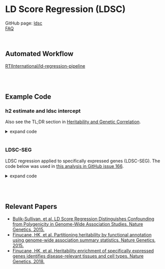 # LD Score Regression (LDSC)
GitHub page: [ldsc](https://github.com/bulik/ldsc)<br>
[FAQ](https://github.com/bulik/ldsc/wiki/FAQ)

<br>

## Automated Workflow
[RTIInternational/ld-regression-pipeline](https://github.com/RTIInternational/ld-regression-pipeline) 

<br><br>

## Example Code
### h2 estimate and ldsc intercept
Also see the TL;DR section in [Heritability and Genetic Correlation](https://github.com/bulik/ldsc/wiki/Heritability-and-Genetic-Correlation).

<details>
  <summary>expand code</summary>
	

  
```bash
# start interactive session
docker run -it -v $PWD:/data/ \
    rtibiocloud/ldsc:v1.0.1_0bb574e /bin/bash

# Download data
cd /data/
wget https://data.broadinstitute.org/alkesgroup/LDSCORE/eur_w_ld_chr.tar.bz2
wget https://data.broadinstitute.org/alkesgroup/LDSCORE/w_hm3.snplist.bz2
tar -jxvf eur_w_ld_chr.tar.bz2
bunzip2 w_hm3.snplist.bz2

# Munge data
/opt/ldsc/munge_sumstats.py \
	--sumstats meta_results.txt \
	--N 17314 \
	--out meta_munged \
	--merge-alleles w_hm3.snplist

# calculate h2 estimate and ldsc intercept 
/opt/ldsc/ldsc.py \
	--h2 meta_munged.sumstats.gz \
	--ref-ld-chr eur_w_ld_chr/ \
	--w-ld-chr eur_w_ld_chr/ \
	--out meta_h2
```
</details>

<br>

### LDSC-SEG
LDSC regression applied to specifically expressed genes (LDSC-SEG).
The code below was used in [this analysis in GitHub issue 166](https://github.com/RTIInternational/bioinformatics/issues/166#issuecomment-816057301).

<details>
  <summary>expand code</summary>
	
```bash
# download files needed for partitioned heritability analysis
	
wget https://storage.googleapis.com/broad-alkesgroup-public/LDSCORE/weights_hm3_no_hla.tgz
tar -xvf weights_hm3_no_hla.tgz	

cd 1000g/
wget https://storage.googleapis.com/broad-alkesgroup-public/LDSCORE/1000G_Phase3_baseline_ldscores.tgz
wget https://storage.googleapis.com/broad-alkesgroup-public/LDSCORE/1000G_Phase3_plinkfiles.tgz
wget https://storage.googleapis.com/broad-alkesgroup-public/LDSCORE/1000G_Phase3_frq.tgz

tar -xvf 1000G_Phase3_baseline_ldscores.tgz
tar -xvf 1000G_Phase3_plinkfiles.tgz
tar -xvf 1000G_Phase3_frq.tgz
```

```bash
# interactive session
docker run -it -v $PWD:/data/ \
    rtibiocloud/ldsc:v1.0.1_0bb574e bash

window=100000
for fdr in {"0.05","0.10"}; do # loop through each BED file
    coord_file=/data/deg_bedfiles/meta_analysis_sumstats_no_singletons_20220727_fdr${fdr}_coord.tsv 
    geneset_file=/data/deg_bedfiles/meta_analysis_sumstats_no_singletons_20220727_fdr${fdr}_geneset.tsv

    # store processing files for each meta in separate dir
    mkdir -p /data/{annotations_ldscores,results}/fdr$fdr/

    for j in {1..22}; do # loop through each chromosome
        python /opt/ldsc/make_annot.py \ # create annotation files
            --gene-set-file $geneset_file \
            --gene-coord-file $coord_file \
            --windowsize $window \
            --bimfile /data/1000g/1000G_EUR_Phase3_plink/1000G.EUR.QC.$j.bim \
            --annot-file /data/annotations_ldscores/fdr$fdr/oa_twas_meta_fdr${fdr}genes_window${window}_chr$j.annot.gz

        python /opt/ldsc/ldsc.py \ # compute LD scores
            --l2 \
            --thin-annot \
            --ld-wind-cm 1 \
            --print-snps /data/1000g/1000G_EUR_Phase3_baseline/print_snps.txt \
            --bfile /data/1000g/1000G_EUR_Phase3_plink/1000G.EUR.QC.$j \
            --annot /data/annotations_ldscores/fdr$fdr/oa_twas_meta_fdr${fdr}genes_window${window}_chr$j.annot.gz \
            --out /data/annotations_ldscores/fdr$fdr/oa_twas_meta_fdr${fdr}genes_window${window}_chr$j
    done # end chr loop


    for trait in {"age_of_initiation","alcohol_dependence","drinks_per_week","alzheimers_disease","als","anorexia","adhd","autism","bipolar","cannabus_use_disorder","cigarettes_per_day","cotinine_levels","depressive_symptoms","ftnd","heaviness_smoking_index","lifetime_cannabis_use","major_depressive_disorder","neuroticism","opioid_addiction_gsem","parkinsons","ptsd","schizophrenia","smoking_cessation","smoking_initiation"}; do  # loop through all traits
        case $trait in  # use sumstats files that corresponds to the trait name for the h2 estimate
        
            "age_of_initiation") stats=/data/sumstats/AgeOfInitiation.txt.munged.merged.txt.gz ;;
            "alcohol_dependence") stats=/data/sumstats/pgc_alcdep.eur_discovery.aug2018_release.txt.munged.merged.txt.gz ;;
            "drinks_per_week") stats=/data/sumstats/DrinksPerWeek.txt.munged.merged.txt.gz ;;
            "alzheimers_disease") stats=/data/sumstats/alzheimers_disease_lambert2013_nat_genet.sumstats.gz ;;
            "als") stats=/data/sumstats/amyotrophic_lateral_sclerosis_rheenen2016_nat_genet.sumstats.gz ;;
            "anorexia") stats=/data/sumstats/anorexia_watson2019_workflow_ready.txt.munged.merged.txt.gz ;;
            "adhd") stats=/data/sumstats/daner_meta_filtered_NA_iPSYCH23_PGC11_sigPCs_woSEX_2ell6sd_EUR_Neff_70.meta.munged.merged.txt.gz ;;
            "autism") stats=/data/sumstats/iPSYCH-PGC_ASD_Nov2017.munged.merged.txt.gz ;;
            "bipolar") stats=/data/sumstats/daner_PGC_BIP32b_mds7a_0416a.munged.merged.txt.gz ;;
            "cannabis_use_disorder") stats=/data/sumstats/CUD_GWAS_iPSYCH_June2019.munged.merged.txt.gz ;;
            "cigarettes_per_day") stats=/data/sumstats/CigarettesPerDay.txt.munged.merged.txt.gz ;;
            "cotinine_levels") stats=/data/sumstats/cotinine_ware2016_workflow_ready.txt.munged.merged.txt.gz ;;
            "depressive_symptoms") stats=/data/sumstats/DS_Full.txt.munged.merged.txt.gz ;;
            "ftnd") stats=/data/sumstats/ftnd_wave3_eur_quach2020_workflow_ready.txt.munged.merged.txt.gz ;;
            "heaviness_smoking_index") stats=/data/sumstats/ukb_gwa_003_workflow_ready.txt.munged.merged.txt.gz ;;
            "lifetime_cannabis_use") stats=/data/sumstats/cannabis_icc_ukb_workflow_ready.txt.munged.merged.txt.gz ;;
            "major_depressive_disorder") stats=/data/sumstats/pgc_ukb_depression_gwas_workflow_ready.txt.munged.merged.txt.gz ;;
            "neuroticism") stats=/data/sumstats/neuroticism_okbay2016_nat_genet.sumstats.gz ;;
            "opioid_addiction_gsem") stats=/data/sumstats/genomicSEM_GWAS.oaALL.MVP1_MVP2_YP_SAGE.PGC.Song.table.sumstats.gz ;;
            "parkinsons") stats=/data/sumstats/parkinsons_disease_sanchez2009_nat_genet.sumstats.gz ;;
            "ptsd") stats=/data/sumstats/pts_eur_freeze2_overall.results.munged.merged.txt.gz ;;
            "schizophrenia") stats=/data/sumstats/daner_natgen_pgc_eur.munged.merged.txt.gz ;;
            "smoking_cessation") stats=/data/sumstats/SmokingCessation.txt.munged.merged.txt.gz ;;
            "smoking_initiation") stats=/data/sumstats/SmokingInitiation.txt.munged.merged.txt.gz ;;
        esac

        # computed partitioned heritability estimate
        python /opt/ldsc/ldsc.py \
            --h2 $stats \
            --overlap-annot \
            --print-coefficients \
            --w-ld-chr "/data/weights_hm3_no_hla/weights." \
            --frqfile-chr "/data/1000g/1000G_Phase3_frq/1000G.EUR.QC." \
            --ref-ld-chr "/data/annotations_ldscores/fdr$fdr/oa_twas_meta_fdr${fdr}genes_window${window}_chr,/data/1000g/1000G_EUR_Phase3_baseline/baseline." \
            --out "/data/results/fdr$fdr/${trait}_with_oa_twas_meta_analysis_deg_genes_fdr${fdr}_window${window}"
    done # end trait loop
done # end DEG loop
```
	
combine results
	
```bash
for fdr in {"0.05","0.10"}; do
    outfile=fdr${fdr}/all_phenotypes_oa_twas_meta_analysis_deg_fdr${fdr}_window100000_final_results.tsv
    touch $outfile
    head -1 fdr${fdr}/smoking_initiation_with_oa_twas_meta_analysis_deg_genes_fdr${fdr}_window100000.results > $outfile
        
    for file in   fdr${fdr}/*_fdr${fdr}_window100000.results; do
        trait=$(echo $file |  sed "s/_with_oa_twas_meta_analysis_deg_genes_fdr.*//") # remove suffix
        trait=$(echo $trait |  sed "s/fdr$fdr\///") # remove directory prefix
        #echo $trait
        awk -v trait=$trait \
        '$1 = trait {print $0}' OFS="\t" <(tail -n +2 $file | head -1) >> $outfile
    done
done
```	
  </details>

<br><br>

## Relevant Papers
* [Bulik-Sullivan, et al. LD Score Regression Distinguishes Confounding from Polygenicity in Genome-Wide Association Studies. Nature Genetics, 2015.](http://www.nature.com/ng/journal/vaop/ncurrent/full/ng.3211.html)
* [Finucane, HK, et al. Partitioning heritability by functional annotation using genome-wide association summary statistics. Nature Genetics, 2015.](https://www.nature.com/articles/ng.3404)
* [Finucane, HK, et al. Heritability enrichment of specifically expressed genes identifies disease-relevant tissues and cell types. Nature Genetics, 2018.](https://www.nature.com/articles/s41588-018-0081-4)
